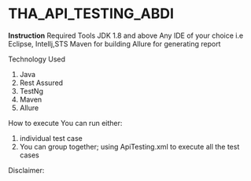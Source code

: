 # THA_API_TESTING_ABDI


**Instruction** 
Required Tools
JDK 1.8 and above 
Any IDE of your choice i.e Eclipse, IntelIj,STS
Maven for building
Allure for generating report

Technology Used
1) Java
2) Rest Assured
3) TestNg
4) Maven 
5) Allure 


How to execute 
You can run either:
1) individual test case 
2) You can group together;
     using ApiTesting.xml to execute all the test cases


Disclaimer:


